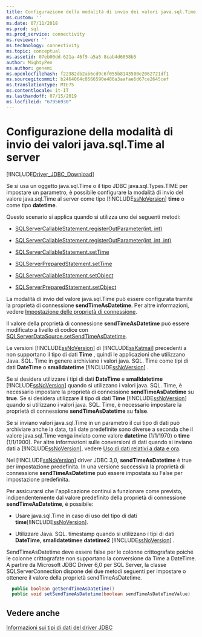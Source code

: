```yaml
---
title: Configurazione della modalità di invio dei valori java.sql.Time al server | Microsoft Docs
ms.custom: ''
ms.date: 07/11/2018
ms.prod: sql
ms.prod_service: connectivity
ms.reviewer: ''
ms.technology: connectivity
ms.topic: conceptual
ms.assetid: 07eb00dd-621a-46f9-a5a5-8cab4d6058b5
author: MightyPen
ms.author: genemi
ms.openlocfilehash: f22382db2ab6cd9c6f055b8143500e2062721df1
ms.sourcegitcommit: b2464064c0566590e486a3aafae6d67ce2645cef
ms.translationtype: MTE75
ms.contentlocale: it-IT
ms.lasthandoff: 07/15/2019
ms.locfileid: "67956930"
---
```

# <a name="configuring-how-javasqltime-values-are-sent-to-the-server"></a>Configurazione della modalità di invio dei valori java.sql.Time al server
[!INCLUDE[Driver_JDBC_Download](../../includes/driver_jdbc_download.md)]

  Se si usa un oggetto java.sql.Time o il tipo JDBC java.sql.Types.TIME per impostare un parametro, è possibile configurare la modalità di invio del valore java.sql.Time al server come tipo [!INCLUDE[ssNoVersion](../../includes/ssnoversion-md.md)] **time** o come tipo **datetime**.  
  
 Questo scenario si applica quando si utilizza uno dei seguenti metodi:  
  
-   [SQLServerCallableStatement.registerOutParameter(int, int)](../../connect/jdbc/reference/registeroutparameter-method-int-int.md)  
  
-   [SQLServerCallableStatement.registerOutParameter(int, int, int)](../../connect/jdbc/reference/registeroutparameter-method-int-int-int.md)  
  
-   [SQLServerCallableStatement.setTime](../../connect/jdbc/reference/settime-method-sqlservercallablestatement.md)  
  
-   [SQLServerPreparedStatement.setTime](../../connect/jdbc/reference/settime-method-sqlserverpreparedstatement.md)  
  
-   [SQLServerCallableStatement.setObject](../../connect/jdbc/reference/setobject-method-sqlservercallablestatement.md)  
  
-   [SQLServerPreparedStatement.setObject](../../connect/jdbc/reference/setobject-method-sqlserverpreparedstatement.md)  
  
 La modalità di invio del valore java.sql.Time può essere configurata tramite la proprietà di connessione **sendTimeAsDatetime**. Per altre informazioni, vedere [Impostazione delle proprietà di connessione](../../connect/jdbc/setting-the-connection-properties.md).  
  
 Il valore della proprietà di connessione **sendTimeAsDatetime** può essere modificato a livello di codice con [SQLServerDataSource.setSendTimeAsDatetime](../../connect/jdbc/reference/setsendtimeasdatetime-method-sqlserverdatasource.md).  
  
 Le versioni [!INCLUDE[ssNoVersion](../../includes/ssnoversion-md.md)] di [!INCLUDE[ssKatmai](../../includes/sskatmai_md.md)] precedenti a non supportano il tipo di dati **Time** , quindi le applicazioni che utilizzano Java. SQL. Time in genere archiviano i valori java. SQL. Time come tipi di dati **DateTime** o **smalldatetime** [!INCLUDE[ssNoVersion](../../includes/ssnoversion-md.md)] .  
  
 Se si desidera utilizzare i tipi di dati **DateTime** e **smalldatetime** [!INCLUDE[ssNoVersion](../../includes/ssnoversion-md.md)] quando si utilizzano i valori java. SQL. Time, è necessario impostare la proprietà di connessione **sendTimeAsDatetime** su **true**. Se si desidera utilizzare il tipo di dati **Time** [!INCLUDE[ssNoVersion](../../includes/ssnoversion-md.md)] quando si utilizzano i valori java. SQL. Time, è necessario impostare la proprietà di connessione **sendTimeAsDatetime** su **false**.  
  
 Se si inviano valori java.sql.Time in un parametro il cui tipo di dati può archiviare anche la data, tali date predefinite sono diverse a seconda che il valore java.sql.Time venga inviato come valore **datetime** (1/1/1970) o **time** (1/1/1900). Per altre informazioni sulle conversioni di dati quando si inviano dati a [!INCLUDE[ssNoVersion](../../includes/ssnoversion-md.md)], vedere [Uso di dati relativi a data e ora](https://go.microsoft.com/fwlink/?LinkID=145211).  
  
 Nel [!INCLUDE[ssNoVersion](../../includes/ssnoversion-md.md)] driver JDBC 3,0, **sendTimeAsDatetime** è true per impostazione predefinita. In una versione successiva la proprietà di connessione **sendTimeAsDatetime** può essere impostata su False per impostazione predefinita.  
  
 Per assicurarsi che l'applicazione continui a funzionare come previsto, indipendentemente dal valore predefinito della proprietà di connessione **sendTimeAsDatetime**, è possibile:  
  
-   Usare java.sql.Time in caso di uso del tipo di dati **time**[!INCLUDE[ssNoVersion](../../includes/ssnoversion-md.md)].  
  
-   Utilizzare Java. SQL. timestamp quando si utilizzano i tipi di dati **DateTime**, **smalldatetime**e **datetime2** [!INCLUDE[ssNoVersion](../../includes/ssnoversion-md.md)] .  
  
SendTimeAsDatetime deve essere false per le colonne crittografate poiché le colonne crittografate non supportano la conversione da Time a DateTime. A partire da Microsoft JDBC Driver 6,0 per SQL Server, la classe SQLServerConnection dispone dei due metodi seguenti per impostare o ottenere il valore della proprietà sendTimeAsDatetime.

```java
  public boolean getSendTimeAsDatetime()
  public void setSendTimeAsDatetime(boolean sendTimeAsDateTimeValue)
```
  
## <a name="see-also"></a>Vedere anche  
 [Informazioni sui tipi di dati del driver JDBC](../../connect/jdbc/understanding-the-jdbc-driver-data-types.md)  
  
  

